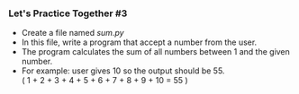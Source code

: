 ### Let's Practice Together \#3

- Create a file named *sum.py*
- In this file, write a program that accept a number from the user.
- The program calculates the sum of all numbers between 1 and the given number.  
- For example: user gives 10 so the output should be 55.  
  ( 1 + 2 + 3 + 4 + 5 + 6 + 7 + 8 + 9 + 10 = 55 )
